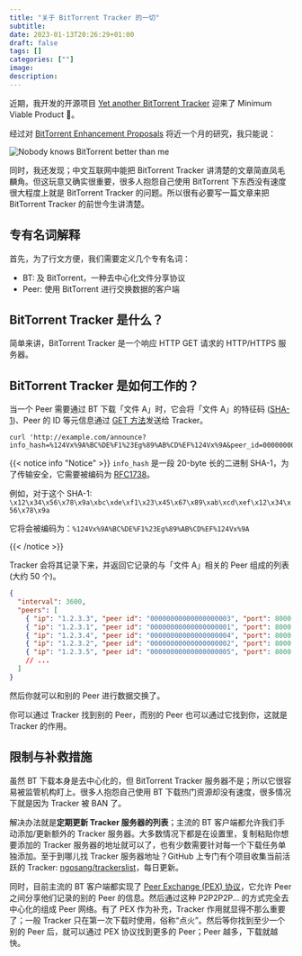 ```yaml
---
title: "关于 BitTorrent Tracker 的一切"
subtitle:
date: 2023-01-13T20:26:29+01:00
draft: false
tags: []
categories: [""]
image:
description:
---
```


<!--
![](https://mogeko.github.io/blog-images/r/102/)
{{< spoiler >}}{{< /spoiler >}}
&emsp;&emsp;
 -->

近期，我开发的开源项目 [Yet another BitTorrent Tracker](https://github.com/mogeko/yabtt) 迎来了 Minimum Viable Product 🎉。

经过对 [BitTorrent Enhancement Proposals](http://www.bittorrent.org/beps/bep_0000.html) 将近一个月的研究，我只能说：

![Nobody knows BitTorrent better than me](https://user-images.githubusercontent.com/26341224/212406399-1cfe8fd4-1536-4dfd-a121-489b356b30b3.jpg)

同时，我还发现；中文互联网中能把 BitTorrent Tracker 讲清楚的文章简直凤毛麟角。但这玩意又确实很重要，很多人抱怨自己使用 BitTorrent 下东西没有速度很大程度上就是 BitTorrent Tracker 的问题。所以很有必要写一篇文章来把 BitTorrent Tracker 的前世今生讲清楚。

## 专有名词解释

首先，为了行文方便，我们需要定义几个专有名词：

- BT: 及 BitTorrent，一种去中心化文件分享协议
- Peer: 使用 BitTorrent 进行交换数据的客户端

## BitTorrent Tracker 是什么？

简单来讲，BitTorrent Tracker 是一个响应 HTTP GET 请求的 HTTP/HTTPS 服务器。

## BitTorrent Tracker 是如何工作的？

当一个 Peer 需要通过 BT 下载「文件 A」时，它会将「文件 A」的特征码 ([SHA-1](https://zh.wikipedia.org/wiki/SHA-1))、Peer 的 ID 等元信息通过 [GET 方法](https://developer.mozilla.org/zh-CN/docs/Web/HTTP/Methods/GET)发送给 Tracker。

```shell
curl 'http://example.com/announce?info_hash=%124Vx%9A%BC%DE%F1%23Eg%89%AB%CD%EF%124Vx%9A&peer_id=00000000000000000001...'
```

{{< notice info "Notice" >}}
`info_hash` 是一段 20-byte 长的二进制 SHA-1，为了传输安全，它需要被编码为 [RFC1738](http://www.faqs.org/rfcs/rfc1738.html)。

例如，对于这个 SHA-1: `\x12\x34\x56\x78\x9a\xbc\xde\xf1\x23\x45\x67\x89\xab\xcd\xef\x12\x34\x56\x78\x9a`

它将会被编码为：`%124Vx%9A%BC%DE%F1%23Eg%89%AB%CD%EF%124Vx%9A`

{{< /notice >}}

Tracker 会将其记录下来，并返回它记录的与「文件 A」相关的 Peer 组成的列表 (大约 50 个)。

```json
{
  "interval": 3600,
  "peers": [
    { "ip": "1.2.3.3", "peer id": "00000000000000000003", "port": 8000 },
    { "ip": "1.2.3.1", "peer id": "00000000000000000001", "port": 8000 },
    { "ip": "1.2.3.4", "peer id": "00000000000000000004", "port": 8000 },
    { "ip": "1.2.3.2", "peer id": "00000000000000000002", "port": 8000 },
    { "ip": "1.2.3.5", "peer id": "00000000000000000005", "port": 8000 }
    // ...
  ]
}
```

然后你就可以和别的 Peer 进行数据交换了。

你可以通过 Tracker 找到别的 Peer，而别的 Peer 也可以通过它找到你，这就是 Tracker 的作用。

## 限制与补救措施

虽然 BT 下载本身是去中心化的，但 BitTorrent Tracker 服务器不是；所以它很容易被监管机构盯上。很多人抱怨自己使用 BT 下载热门资源却没有速度，很多情况下就是因为 Tracker 被 BAN 了。

解决办法就是**定期更新 Tracker 服务器的列表**；主流的 BT 客户端都允许我们手动添加/更新额外的 Tracker 服务器。大多数情况下都是在设置里，复制粘贴你想要添加的 Tracker 服务器的地址就可以了，也有少数需要针对每一个下载任务单独添加。至于到哪儿找 Tracker 服务器地址？GitHub 上专门有个项目收集当前活跃的 Tracker: [ngosang/trackerslist](https://github.com/ngosang/trackerslist)，每日更新。

同时，目前主流的 BT 客户端都实现了 [Peer Exchange (PEX) 协议](http://www.bittorrent.org/beps/bep_0011.html)，它允许 Peer 之间分享他们记录的别的 Peer 的信息。然后通过这种 P2P2P2P... 的方式完全去中心化的组成 Peer 网络。有了 PEX 作为补充，Tracker 作用就显得不那么重要了；一般 Tracker 只在第一次下载时使用，俗称“点火”。然后等你找到至少一个别的 Peer 后，就可以通过 PEX 协议找到更多的 Peer；Peer 越多，下载就越快。
